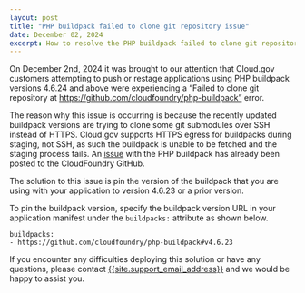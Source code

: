 ```yaml
---
layout: post
title: "PHP buildpack failed to clone git repository issue"
date: December 02, 2024
excerpt: How to resolve the PHP buildpack failed to clone git repository issue
---
```


On December 2nd, 2024 it was brought to our attention that Cloud.gov customers attempting to push or restage applications using PHP buildpack versions 4.6.24 and above were experiencing a “Failed to clone git repository at https://github.com/cloudfoundry/php-buildpack” error.

The reason why this issue is occurring is because the recently updated buildpack versions are trying to clone some git submodules over SSH instead of HTTPS. Cloud.gov supports HTTPS egress for buildpacks during staging, not SSH, as such the buildpack is unable to be fetched and the staging process fails. An [issue](https://github.com/cloudfoundry/php-buildpack/issues/1110) with the PHP buildpack has already been posted to the CloudFoundry GitHub.

The solution to this issue is pin the version of the buildpack that you are using with your application to version 4.6.23 or a prior version.

To pin the buildpack version, specify the buildpack version URL in your application manifest under the `buildpacks:` attribute as shown below.

```shell
buildpacks:
- https://github.com/cloudfoundry/php-buildpack#v4.6.23
```

If you encounter any difficulties deploying this solution or have any questions, please contact
[{{site.support_email_address}}]({{site.support_email}}) and we would be happy to assist you.
